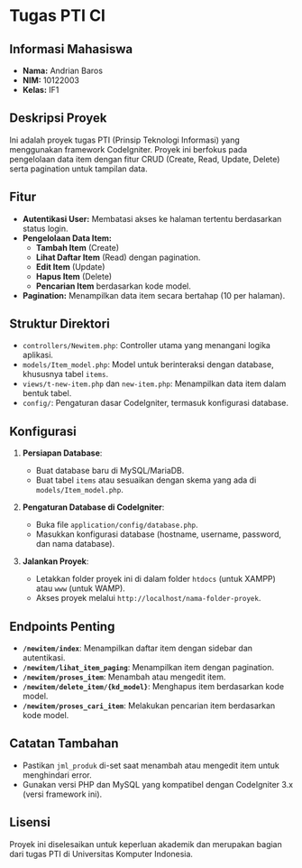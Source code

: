 # Tugas PTI CI

## Informasi Mahasiswa
- **Nama:** Andrian Baros
- **NIM:** 10122003
- **Kelas:** IF1

## Deskripsi Proyek
Ini adalah proyek tugas PTI (Prinsip Teknologi Informasi) yang menggunakan framework CodeIgniter. Proyek ini berfokus pada pengelolaan data item dengan fitur CRUD (Create, Read, Update, Delete) serta pagination untuk tampilan data.

## Fitur
- **Autentikasi User:** Membatasi akses ke halaman tertentu berdasarkan status login.
- **Pengelolaan Data Item:**
  - **Tambah Item** (Create)
  - **Lihat Daftar Item** (Read) dengan pagination.
  - **Edit Item** (Update)
  - **Hapus Item** (Delete)
  - **Pencarian Item** berdasarkan kode model.
- **Pagination:** Menampilkan data item secara bertahap (10 per halaman).

## Struktur Direktori
- `controllers/Newitem.php`: Controller utama yang menangani logika aplikasi.
- `models/Item_model.php`: Model untuk berinteraksi dengan database, khususnya tabel `items`.
- `views/t-new-item.php` dan `new-item.php`: Menampilkan data item dalam bentuk tabel.
- `config/`: Pengaturan dasar CodeIgniter, termasuk konfigurasi database.

## Konfigurasi
1. **Persiapan Database**:
   - Buat database baru di MySQL/MariaDB.
   - Buat tabel `items` atau sesuaikan dengan skema yang ada di `models/Item_model.php`.
   
2. **Pengaturan Database di CodeIgniter**:
   - Buka file `application/config/database.php`.
   - Masukkan konfigurasi database (hostname, username, password, dan nama database).

3. **Jalankan Proyek**:
   - Letakkan folder proyek ini di dalam folder `htdocs` (untuk XAMPP) atau `www` (untuk WAMP).
   - Akses proyek melalui `http://localhost/nama-folder-proyek`.

## Endpoints Penting
- **`/newitem/index`**: Menampilkan daftar item dengan sidebar dan autentikasi.
- **`/newitem/lihat_item_paging`**: Menampilkan item dengan pagination.
- **`/newitem/proses_item`**: Menambah atau mengedit item.
- **`/newitem/delete_item/{kd_model}`**: Menghapus item berdasarkan kode model.
- **`/newitem/proses_cari_item`**: Melakukan pencarian item berdasarkan kode model.

## Catatan Tambahan
- Pastikan `jml_produk` di-set saat menambah atau mengedit item untuk menghindari error.
- Gunakan versi PHP dan MySQL yang kompatibel dengan CodeIgniter 3.x (versi framework ini).

## Lisensi
Proyek ini diselesaikan untuk keperluan akademik dan merupakan bagian dari tugas PTI di Universitas Komputer Indonesia.

